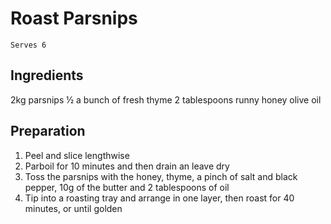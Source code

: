 # Roast Parsnips

`Serves 6`

## Ingredients

2kg parsnips
½ a bunch of fresh thyme
2 tablespoons runny honey
olive oil

## Preparation

1. Peel and slice lengthwise
2. Parboil for 10 minutes and then drain an leave dry
3. Toss the parsnips with the honey, thyme, a pinch of salt and black pepper, 10g of the butter and 2 tablespoons of oil
4. Tip into a roasting tray and arrange in one layer, then roast for 40 minutes, or until golden